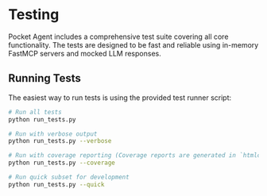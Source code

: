 # Testing

Pocket Agent includes a comprehensive test suite covering all core functionality. The tests are designed to be fast and reliable using in-memory FastMCP servers and mocked LLM responses.

## Running Tests

The easiest way to run tests is using the provided test runner script:

```bash
# Run all tests
python run_tests.py

# Run with verbose output
python run_tests.py --verbose

# Run with coverage reporting (Coverage reports are generated in `htmlcov/`)
python run_tests.py --coverage

# Run quick subset for development
python run_tests.py --quick
```
